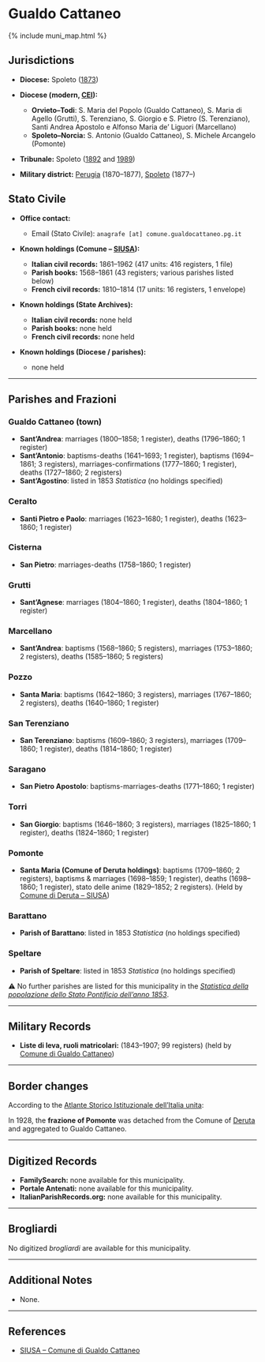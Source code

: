# Gualdo Cattaneo

{% include muni_map.html %}

## Jurisdictions

* **Diocese:** Spoleto ([1873](https://www.google.it/books/edition/Il_libro_de_comuni_del_Regno_d_Italia_co/WF9mfeJJcDEC?gbpv=1))
* **Diocese (modern, [CEI](https://www.chiesacattolica.it/annuario-cei/ricerca-parrocchie/)):**
  * **Orvieto–Todi**: S. Maria del Popolo (Gualdo Cattaneo), S. Maria di Agello (Grutti), S. Terenziano, S. Giorgio e S. Pietro (S. Terenziano), Santi Andrea Apostolo e Alfonso Maria de’ Liguori (Marcellano)
  * **Spoleto–Norcia:** S. Antonio (Gualdo Cattaneo), S. Michele Arcangelo (Pomonte)


* **Tribunale:** Spoleto ([1892](https://www.google.it/books/edition/Bollettino_ufficiale_del_Ministero_di_gr/kRXd4t5fK-0C?hl=en&gbpv=1&pg=PA457&printsec=frontcover) and [1989](https://www.google.it/books/edition/Gazzetta_ufficiale_della_Repubblica_ital/-Z6nogg-qMQC?hl=en&gbpv=1&pg=RA8-PA38&printsec=frontcover))
* **Military district:** [Perugia](../mil/perugia.md) (1870–1877), [Spoleto](../mil/spoleto.md) (1877–)

## Stato Civile

* **Office contact:**

  * Email (Stato Civile): `anagrafe [at] comune.gualdocattaneo.pg.it`

* **Known holdings (Comune – [SIUSA](https://siusa-archivi.cultura.gov.it/cgi-bin/siusa/pagina.pl?TipoPag=comparc&Chiave=326467)):**

  * **Italian civil records:** 1861–1962 (417 units: 416 registers, 1 file)
  * **Parish books:** 1568–1861 (43 registers; various parishes listed below)
  * **French civil records:** 1810–1814 (17 units: 16 registers, 1 envelope)

* **Known holdings (State Archives):**

  * **Italian civil records:** none held
  * **Parish books:** none held
  * **French civil records:** none held

* **Known holdings (Diocese / parishes):**

  * none held

---

## Parishes and Frazioni

### Gualdo Cattaneo (town)

* **Sant’Andrea**: marriages (1800–1858; 1 register), deaths (1796–1860; 1 register)
* **Sant’Antonio**: baptisms-deaths (1641–1693; 1 register), baptisms (1694–1861; 3 registers), marriages-confirmations (1777–1860; 1 register), deaths (1727–1860; 2 registers)
* **Sant’Agostino**: listed in 1853 *Statistica* (no holdings specified)

### Ceralto

* **Santi Pietro e Paolo**: marriages (1623–1680; 1 register), deaths (1623–1860; 1 register)

### Cisterna

* **San Pietro**: marriages-deaths (1758–1860; 1 register)

### Grutti

* **Sant’Agnese**: marriages (1804–1860; 1 register), deaths (1804–1860; 1 register)

### Marcellano

* **Sant’Andrea**: baptisms (1568–1860; 5 registers), marriages (1753–1860; 2 registers), deaths (1585–1860; 5 registers)

### Pozzo

* **Santa Maria**: baptisms (1642–1860; 3 registers), marriages (1767–1860; 2 registers), deaths (1640–1860; 1 register)

### San Terenziano

* **San Terenziano**: baptisms (1609–1860; 3 registers), marriages (1709–1860; 1 register), deaths (1814–1860; 1 register)

### Saragano

* **San Pietro Apostolo**: baptisms-marriages-deaths (1771–1860; 1 register)

### Torri

* **San Giorgio**: baptisms (1646–1860; 3 registers), marriages (1825–1860; 1 register), deaths (1824–1860; 1 register)

### Pomonte

* **Santa Maria (Comune of Deruta holdings)**: baptisms (1709–1860; 2 registers), baptisms & marriages (1698–1859; 1 register), deaths (1698–1860; 1 register), stato delle anime (1829–1852; 2 registers). (Held by [Comune di Deruta – SIUSA](https://siusa-archivi.cultura.gov.it/cgi-bin/siusa/pagina.pl?TipoPag=comparc&Chiave=305468))

### Barattano

* **Parish of Barattano**: listed in 1853 *Statistica* (no holdings specified)

### Speltare

* **Parish of Speltare**: listed in 1853 *Statistica* (no holdings specified)

⚠️ No further parishes are listed for this municipality in the *[Statistica della popolazione dello Stato Pontificio dell’anno 1853](https://www.google.it/books/edition/Statistics_della_popolazione_dello_Stato/v6dCAQAAMAAJ)*.

---

## Military Records

* **Liste di leva, ruoli matricolari:** (1843–1907; 99 registers) (held by [Comune di Gualdo Cattaneo](https://siusa-archivi.cultura.gov.it/cgi-bin/siusa/pagina.pl?TipoPag=comparc&Chiave=604041&RicVM=ricercasemplice&RicFrmRicSemplice=Liste%20di%20leva&RicProgetto=reg%2dumb&RicSez=complessi))

---


## Border changes

According to the [Atlante Storico Istituzionale dell’Italia unita](http://dati.san.beniculturali.it/asi/local/detail.html?UA05092):

In 1928, the **frazione of Pomonte** was detached from the Comune of [Deruta](deruta.md) and aggregated to Gualdo Cattaneo.

---

## Digitized Records

* **FamilySearch:** none available for this municipality.
* **Portale Antenati:** none available for this municipality.
* **ItalianParishRecords.org:** none available for this municipality.

---

## Brogliardi

No digitized *brogliardi* are available for this municipality.

---

## Additional Notes

* None.

---

## References

* [SIUSA – Comune di Gualdo Cattaneo](https://siusa-archivi.cultura.gov.it/cgi-bin/siusa/pagina.pl?TipoPag=comparc&Chiave=326467)
